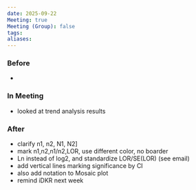 ```yaml
---
date: 2025-09-22
Meeting: true
Meeting (Group): false
tags: 
aliases:
---
```


### Before
- 

### In Meeting
- looked at trend analysis results

### After
- clarify n1, n2, N1, N2]
- mark n1,n2,n1/n2,LOR, use different color, no boarder
- Ln instead of log2, and standardize LOR/SE(LOR) (see email)
- add vertical lines marking significance by CI
- also add notation to Mosaic plot
- remind iDKR next week